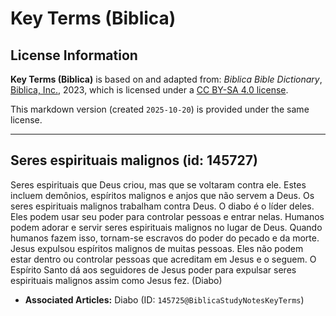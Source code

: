# Key Terms (Biblica)

## License Information

**Key Terms (Biblica)** is based on and adapted from: _Biblica Bible Dictionary_, [Biblica, Inc.](https://www.biblica.com/), 2023, which is licensed under a [CC BY-SA 4.0 license](https://creativecommons.org/licenses/by-sa/4.0/legalcode.en).

This markdown version (created `2025-10-20`) is provided under the same license.



--------------------------------

## Seres espirituais malignos (id: 145727)

Seres espirituais que Deus criou, mas que se voltaram contra ele. Estes incluem demônios, espíritos malignos e anjos que não servem a Deus. Os seres espirituais malignos trabalham contra Deus. O diabo é o líder deles. Eles podem usar seu poder para controlar pessoas e entrar nelas. Humanos podem adorar e servir seres espirituais malignos no lugar de Deus. Quando humanos fazem isso, tornam\-se escravos do poder do pecado e da morte. Jesus expulsou espíritos malignos de muitas pessoas. Eles não podem estar dentro ou controlar pessoas que acreditam em Jesus e o seguem. O Espírito Santo dá aos seguidores de Jesus poder para expulsar seres espirituais malignos assim como Jesus fez. (Diabo)

* **Associated Articles:** Diabo (ID: `145725@BiblicaStudyNotesKeyTerms`)

